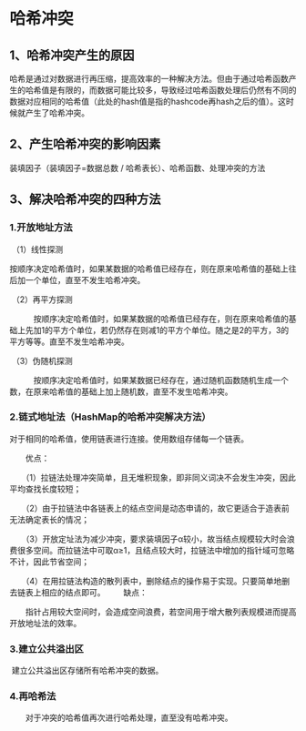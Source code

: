 # 																	哈希冲突

## 1、哈希冲突产生的原因

哈希是通过对数据进行再压缩，提高效率的一种解决方法。但由于通过哈希函数产生的哈希值是有限的，而数据可能比较多，导致经过哈希函数处理后仍然有不同的数据对应相同的哈希值（此处的hash值是指的hashcode再hash之后的值）。这时候就产生了哈希冲突。

## 2、产生哈希冲突的影响因素

装填因子（装填因子=数据总数 / 哈希表长）、哈希函数、处理冲突的方法

## 3、解决哈希冲突的四种方法

### 1.开放地址方法

​	（1）线性探测

​		按顺序决定哈希值时，如果某数据的哈希值已经存在，则在原来哈希值的基础上往后加一个单位，直至不发生哈希冲突。　

​	（2）再平方探测

　　　按顺序决定哈希值时，如果某数据的哈希值已经存在，则在原来哈希值的基础上先加1的平方个单位，若仍然存在则减1的平方个单位。随之是2的平方，3的平方等等。直至不发生哈希冲突。

​    （3）伪随机探测

　　　按顺序决定哈希值时，如果某数据已经存在，通过随机函数随机生成一个数，在原来哈希值的基础上加上随机数，直至不发生哈希冲突。

### 2.链式地址法（HashMap的哈希冲突解决方法）

对于相同的哈希值，使用链表进行连接。使用数组存储每一个链表。

　　优点：

　　（1）拉链法处理冲突简单，且无堆积现象，即非同义词决不会发生冲突，因此平均查找长度较短；

　　（2）由于拉链法中各链表上的结点空间是动态申请的，故它更适合于造表前无法确定表长的情况；

　　（3）开放定址法为减少冲突，要求装填因子α较小，故当结点规模较大时会浪费很多空间。而拉链法中可取α≥1，且结点较大时，拉链法中增加的指针域可忽略不计，因此节省空间；

　　（4）在用拉链法构造的散列表中，删除结点的操作易于实现。只要简单地删去链表上相应的结点即可。
　　缺点：

　　指针占用较大空间时，会造成空间浪费，若空间用于增大散列表规模进而提高开放地址法的效率。

### 3.建立公共溢出区

​		建立公共溢出区存储所有哈希冲突的数据。

### 4.再哈希法

　　对于冲突的哈希值再次进行哈希处理，直至没有哈希冲突。

